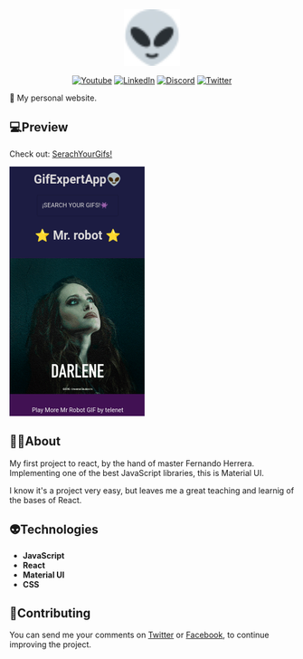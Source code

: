 <div align="center">
<a target="_blank" href="https://www.youtube.com/c/TUTOSPIXEL/join"><img width="100px" src="./public/favicon-32x32.png"/></a>
</div>

<p align="center">
<a href="https://www.youtube.com/c/TUTOSPIXEL" target="_blank"><img alt="Youtube" src="https://img.shields.io/badge/Youtube-TUTOSPIXEL-red?style=flat&logo=Youtube"></a>
<a href="https://www.linkedin.com/in/arturo-cr/" target="_blank"><img alt="LinkedIn" src="https://img.shields.io/badge/LinkedIn-@ArturoCR-black?style=flat&logo=Linkedin"></a>
<a href="https://discord.gg/uT88RrR" target="_blank"><img alt="Discord" src="https://img.shields.io/badge/Discord-Pixel's-blue?style=flat&logo=Discord"></a>
<a href="https://twitter.com/iPiixeeL" target="_blank"><img alt="Twitter" src="https://img.shields.io/badge/Twitter-@iPiixeeL-skyblue?style=flat&logo=Twitter"></a>
</p>

🔰 My personal website.

## 💻Preview

Check out: [SerachYourGifs!](https://pixe-l.github.io/Searching-gifs/)

![PixelDev](./public/Screenshot_2022-09-25-16-49-41_1920x1080.png)

## 👨‍💻About

My first project to react, by the hand of master Fernando Herrera. Implementing one of the best JavaScript libraries, this is Material UI.

I know it's a project very easy, but leaves me a great teaching and learnig of the bases of React.

## 👽Technologies

- **JavaScript**
- **React**
- **Material UI**
- **CSS**

## 🤲Contributing

You can send me your comments on [Twitter](https://twitter.com/iPiixeeL) or [Facebook](https://www.facebook.com/tutospixel), to continue improving the project.
